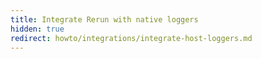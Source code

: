 ```yaml
---
title: Integrate Rerun with native loggers
hidden: true
redirect: howto/integrations/integrate-host-loggers.md
---
```

